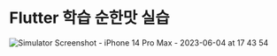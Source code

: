 # Flutter 학습 순한맛 실습
![Simulator Screenshot - iPhone 14 Pro Max - 2023-06-04 at 17 43 54](https://github.com/CHOIGOYO/FlutterEasyV1/assets/111892466/07e11838-8d88-4280-aab1-c3af5cc55552)

